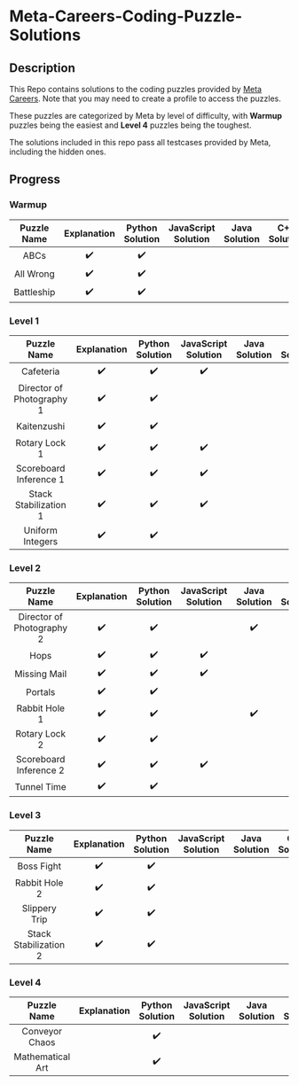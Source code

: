 # Meta-Careers-Coding-Puzzle-Solutions
## Description
This Repo contains solutions to the coding puzzles provided by [Meta Careers](https://www.metacareers.com/profile/coding_puzzles). Note that you may need to create a profile to access the puzzles. 

These puzzles are categorized by Meta by level of difficulty, with **Warmup** puzzles being the easiest and **Level 4** puzzles being the toughest.

The solutions included in this repo pass all testcases provided by Meta, including the hidden ones.

## Progress
### Warmup
| Puzzle Name               | Explanation         | Python Solution     | JavaScript Solution | Java Solution       | C++ Solution        |
| :-----------------------: | :-----------------: | :-----------------: | :-----------------: | :-----------------: | :-----------------: |
| ABCs                      | :heavy_check_mark:  | :heavy_check_mark:  |                     |                     |                     |
| All Wrong                 | :heavy_check_mark:  | :heavy_check_mark:  |                     |                     |                     |
| Battleship                | :heavy_check_mark:  | :heavy_check_mark:  |                     |                     |                     |

### Level 1
| Puzzle Name               | Explanation         | Python Solution     | JavaScript Solution | Java Solution       | C++ Solution        |
| :-----------------------: | :-----------------: | :-----------------: | :-----------------: | :-----------------: | :-----------------: |
| Cafeteria                 | :heavy_check_mark:  | :heavy_check_mark:  | :heavy_check_mark:  |                     |                     |
| Director of Photography 1 | :heavy_check_mark:  | :heavy_check_mark:  |                     |                     | :heavy_check_mark:  |
| Kaitenzushi               | :heavy_check_mark:  | :heavy_check_mark:  |                     |                     |                     |
| Rotary Lock 1             | :heavy_check_mark:  | :heavy_check_mark:  | :heavy_check_mark:  |                     |                     |
| Scoreboard Inference 1    | :heavy_check_mark:  | :heavy_check_mark:  | :heavy_check_mark:  |                     |                     |
| Stack Stabilization 1     | :heavy_check_mark:  | :heavy_check_mark:  | :heavy_check_mark:  |                     |                     |
| Uniform Integers          | :heavy_check_mark:  | :heavy_check_mark:  |                     |                     |                     |

### Level 2
| Puzzle Name               | Explanation         | Python Solution     | JavaScript Solution | Java Solution       | C++ Solution        |
| :-----------------------: | :-----------------: | :-----------------: | :-----------------: | :-----------------: | :-----------------: |
| Director of Photography 2 | :heavy_check_mark:  | :heavy_check_mark:  |                     | :heavy_check_mark:  |                     |
| Hops                      | :heavy_check_mark:  | :heavy_check_mark:  | :heavy_check_mark:  |                     |                     |
| Missing Mail              | :heavy_check_mark:  | :heavy_check_mark:  | :heavy_check_mark:  |                     |                     |
| Portals                   | :heavy_check_mark:  | :heavy_check_mark:  |                     |                     |                     | 
| Rabbit Hole 1             | :heavy_check_mark:  | :heavy_check_mark:  |                     | :heavy_check_mark:  |                     |
| Rotary Lock 2             | :heavy_check_mark:  | :heavy_check_mark:  |                     |                     | :heavy_check_mark:  |
| Scoreboard Inference 2    | :heavy_check_mark:  | :heavy_check_mark:  | :heavy_check_mark:  |                     |                     |
| Tunnel Time               | :heavy_check_mark:  | :heavy_check_mark:  |                     |                     |                     |

### Level 3
| Puzzle Name               | Explanation         | Python Solution     | JavaScript Solution | Java Solution       | C++ Solution        |
| :-----------------------: | :-----------------: | :-----------------: | :-----------------: | :-----------------: | :-----------------: |
| Boss Fight                | :heavy_check_mark:  | :heavy_check_mark:  |                     |                     |                     |
| Rabbit Hole 2             | :heavy_check_mark:  | :heavy_check_mark:  |                     |                     |                     |
| Slippery Trip             | :heavy_check_mark:  | :heavy_check_mark:  |                     |                     |                     |
| Stack Stabilization 2     | :heavy_check_mark:  | :heavy_check_mark:  |                     |                     |                     |

### Level 4
| Puzzle Name               | Explanation         | Python Solution     | JavaScript Solution | Java Solution       | C++ Solution        |
| :-----------------------: | :-----------------: | :-----------------: | :-----------------: | :-----------------: | :-----------------: |
| Conveyor Chaos            |                     | :heavy_check_mark:  |                     |                     |                     |
| Mathematical Art          |                     | :heavy_check_mark:  |                     |                     |                     |